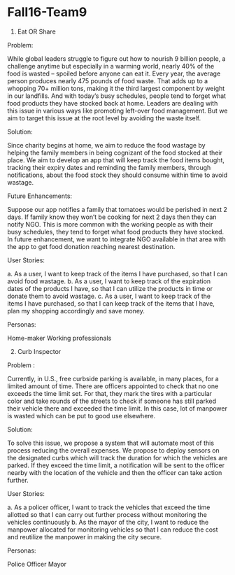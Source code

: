 # Fall16-Team9


1. Eat OR Share

Problem:

While global leaders struggle to figure out how to nourish 9 billion people, a challenge anytime but especially in a warming world, nearly 40% of the food is wasted – spoiled before anyone can eat it. Every year, the average person produces nearly 475 pounds of food waste. That adds up to a whopping 70+ million tons, making it the third largest component by weight in our landfills. And with today’s busy schedules, people tend to forget what food products they have stocked back at home. Leaders are dealing with this issue in various ways  like promoting left-over food management. But we aim to target this issue at the root level by avoiding the waste itself.

Solution:

Since charity begins at home, we aim to reduce the food wastage by helping the family members in being cognizant of the food stocked at their place. We aim to develop an app that will 
keep track the food items bought, tracking their expiry dates and reminding the family members, through notifications, about the food stock they should consume within time to avoid wastage. 

Future Enhancements:

Suppose our app notifies a family that tomatoes would be perished in next 2 days. If family know they won’t be cooking for next 2 days then they can notify NGO. This is more common with the working people as with their busy schedules, they tend to forget what food products they have stocked. In future enhancement, we want to integrate NGO available in that area with the app to get food donation reaching nearest destination.

User Stories:

a. As a user, I want to keep track of the items I have purchased, so that I can avoid food wastage.
b. As a user, I want to keep track of the expiration dates of the products I have, so that I can utilize the products in time or donate them to avoid wastage.
c. As a user, I want to keep track of the items I have purchased, so that I can keep track of the items that I have, plan my shopping accordingly and save money.

Personas:

Home-maker
Working professionals


2. Curb Inspector 

Problem :

Currently, in U.S., free curbside parking is available, in many places, for a limited amount of time. There are officers appointed to check that no one exceeds the time limit set. For that, they mark the tires with a particular color and take rounds of the streets to check if someone has still parked their vehicle there and exceeded the time limit. In this case, lot of manpower is wasted which can be put to good use elsewhere.

Solution:

To solve this issue, we propose a system that will automate most of this process reducing the overall expenses. We propose to deploy sensors on the designated curbs which will track the duration for which the vehicles are parked. If they exceed the time limit, a notification will be sent to the officer nearby with the location of the vehicle and then the officer can take action further.

User Stories:

a. As a policer officer, I want to track the vehicles that exceed the time allotted so that I can carry out further process without monitoring the vehicles continuously
b. As the mayor of the city, I want to reduce the manpower allocated for monitoring vehicles so that I can reduce the cost and reutilize the manpower in making the city secure.

Personas:

Police Officer
Mayor









